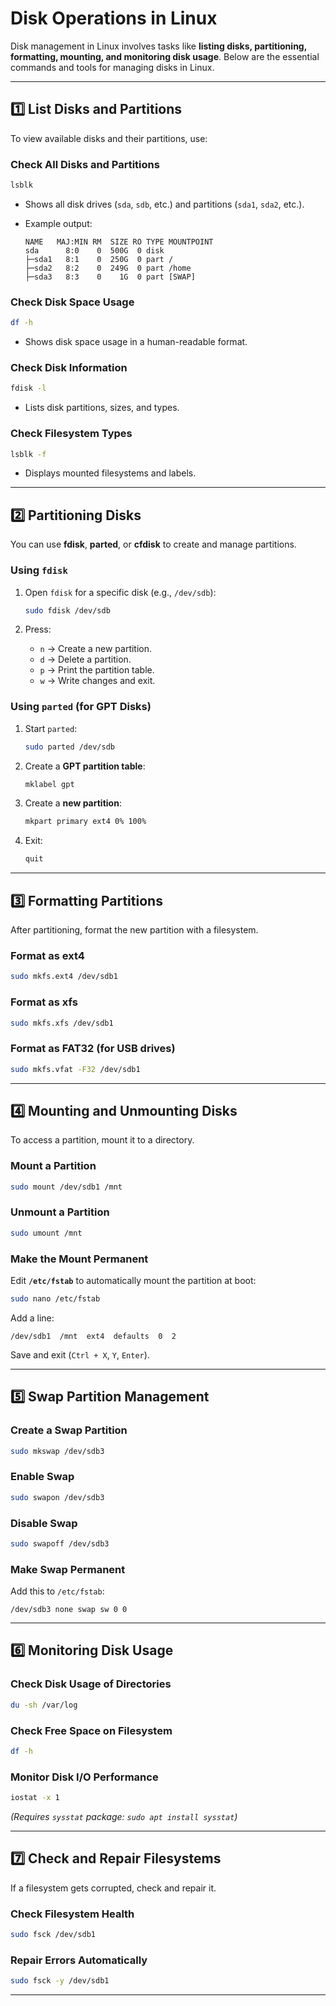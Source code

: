 # **Disk Operations in Linux**

Disk management in Linux involves tasks like **listing disks, partitioning, formatting, mounting, and monitoring disk usage**. Below are the essential commands and tools for managing disks in Linux.

---

## **1️⃣ List Disks and Partitions**

To view available disks and their partitions, use:

### **Check All Disks and Partitions**

```bash
lsblk

```

- Shows all disk drives (`sda`, `sdb`, etc.) and partitions (`sda1`, `sda2`, etc.).
- Example output:
    
    ```
    NAME   MAJ:MIN RM  SIZE RO TYPE MOUNTPOINT
    sda      8:0    0  500G  0 disk
    ├─sda1   8:1    0  250G  0 part /
    ├─sda2   8:2    0  249G  0 part /home
    ├─sda3   8:3    0    1G  0 part [SWAP]
    
    ```
    

### **Check Disk Space Usage**

```bash
df -h

```

- Shows disk space usage in a human-readable format.

### **Check Disk Information**

```bash
fdisk -l

```

- Lists disk partitions, sizes, and types.

### **Check Filesystem Types**

```bash
lsblk -f

```

- Displays mounted filesystems and labels.

---

## **2️⃣ Partitioning Disks**

You can use **fdisk**, **parted**, or **cfdisk** to create and manage partitions.

### **Using `fdisk`**

1. Open `fdisk` for a specific disk (e.g., `/dev/sdb`):
    
    ```bash
    sudo fdisk /dev/sdb
    
    ```
    
2. Press:
    - `n` → Create a new partition.
    - `d` → Delete a partition.
    - `p` → Print the partition table.
    - `w` → Write changes and exit.

### **Using `parted` (for GPT Disks)**

1. Start `parted`:
    
    ```bash
    sudo parted /dev/sdb
    
    ```
    
2. Create a **GPT partition table**:
    
    ```bash
    mklabel gpt
    
    ```
    
3. Create a **new partition**:
    
    ```bash
    mkpart primary ext4 0% 100%
    
    ```
    
4. Exit:
    
    ```bash
    quit
    
    ```
    

---

## **3️⃣ Formatting Partitions**

After partitioning, format the new partition with a filesystem.

### **Format as ext4**

```bash
sudo mkfs.ext4 /dev/sdb1

```

### **Format as xfs**

```bash
sudo mkfs.xfs /dev/sdb1

```

### **Format as FAT32 (for USB drives)**

```bash
sudo mkfs.vfat -F32 /dev/sdb1

```

---

## **4️⃣ Mounting and Unmounting Disks**

To access a partition, mount it to a directory.

### **Mount a Partition**

```bash
sudo mount /dev/sdb1 /mnt

```

### **Unmount a Partition**

```bash
sudo umount /mnt

```

### **Make the Mount Permanent**

Edit **`/etc/fstab`** to automatically mount the partition at boot:

```bash
sudo nano /etc/fstab

```

Add a line:

```
/dev/sdb1  /mnt  ext4  defaults  0  2

```

Save and exit (`Ctrl + X`, `Y`, `Enter`).

---

## **5️⃣ Swap Partition Management**

### **Create a Swap Partition**

```bash
sudo mkswap /dev/sdb3

```

### **Enable Swap**

```bash
sudo swapon /dev/sdb3

```

### **Disable Swap**

```bash
sudo swapoff /dev/sdb3

```

### **Make Swap Permanent**

Add this to `/etc/fstab`:

```
/dev/sdb3 none swap sw 0 0

```

---

## **6️⃣ Monitoring Disk Usage**

### **Check Disk Usage of Directories**

```bash
du -sh /var/log

```

### **Check Free Space on Filesystem**

```bash
df -h

```

### **Monitor Disk I/O Performance**

```bash
iostat -x 1

```

*(Requires `sysstat` package: `sudo apt install sysstat`)*

---

## **7️⃣ Check and Repair Filesystems**

If a filesystem gets corrupted, check and repair it.

### **Check Filesystem Health**

```bash
sudo fsck /dev/sdb1

```

### **Repair Errors Automatically**

```bash
sudo fsck -y /dev/sdb1

```

---
